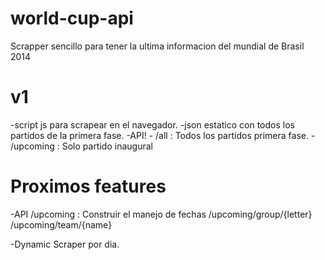 world-cup-api
=============
Scrapper sencillo para tener la ultima informacion del mundial de Brasil 2014

v1 
===
-script js para scrapear en el navegador.
-json estatico con todos los partidos de la primera fase.
-API!
	- /all 			: Todos los partidos primera fase.
	- /upcoming 	: Solo partido inaugural

Proximos features
==
-API
	/upcoming 					: Construir el manejo de fechas
	/upcoming/group/{letter}
	/upcoming/team/{name}

-Dynamic Scraper por dia.
